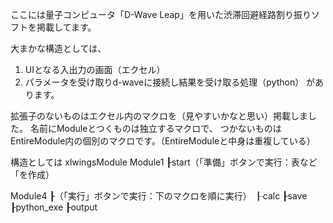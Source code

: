 ここには量子コンピュータ「D-Wave Leap」を用いた渋滞回避経路割り振りソフトを掲載してます。

大まかな構造としては、
  1. UIとなる入出力の画面（エクセル）
  2. パラメータを受け取りd-waveに接続し結果を受け取る処理（python）
があります。

拡張子のないものはエクセル内のマクロを（見やすいかなと思い）掲載しました。
名前にModuleとつくものは独立するマクロで、
つかないものはEntireModule内の個別のマクロです。（EntireModuleと中身は重複している）

構造としては
xlwingsModule
Module1
┠start（「準備」ボタンで実行：表など「を作成）

Module4
┠（「実行」ボタンで実行：下のマクロを順に実行）
┠calc
┠save
┠python_exe
┠output
